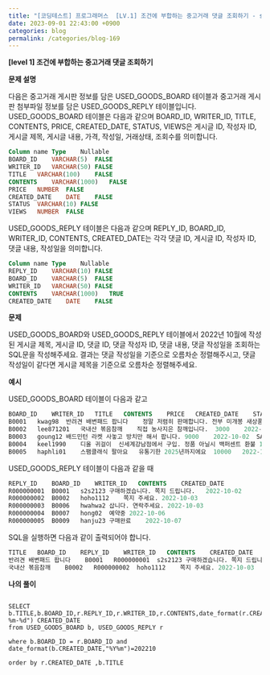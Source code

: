 ```yaml
---
title: "[코딩테스트] 프로그래머스  [LV.1] 조건에 부합하는 중고거래 댓글 조회하기 - sql-select"
date: 2023-09-01 22:43:00 +0900
categories: blog
permalink: /categories/blog-169
---
```



**[level 1] 조건에 부합하는 중고거래 댓글 조회하기**



**문제 설명**

다음은 중고거래 게시판 정보를 담은 USED_GOODS_BOARD 테이블과 중고거래 게시판 첨부파일 정보를 담은 USED_GOODS_REPLY 테이블입니다. USED_GOODS_BOARD 테이블은 다음과 같으며 BOARD_ID, WRITER_ID, TITLE, CONTENTS, PRICE, CREATED_DATE, STATUS, VIEWS은 게시글 ID, 작성자 ID, 게시글 제목, 게시글 내용, 가격, 작성일, 거래상태, 조회수를 의미합니다.

```sql
Column name	Type	Nullable
BOARD_ID	VARCHAR(5)	FALSE
WRITER_ID	VARCHAR(50)	FALSE
TITLE	VARCHAR(100)	FALSE
CONTENTS	VARCHAR(1000)	FALSE
PRICE	NUMBER	FALSE
CREATED_DATE	DATE	FALSE
STATUS	VARCHAR(10)	FALSE
VIEWS	NUMBER	FALSE
```

USED_GOODS_REPLY 테이블은 다음과 같으며 REPLY_ID, BOARD_ID, WRITER_ID, CONTENTS, CREATED_DATE는 각각 댓글 ID, 게시글 ID, 작성자 ID, 댓글 내용, 작성일을 의미합니다.

```sql
Column name	Type	Nullable
REPLY_ID	VARCHAR(10)	FALSE
BOARD_ID	VARCHAR(5)	FALSE
WRITER_ID	VARCHAR(50)	FALSE
CONTENTS	VARCHAR(1000)	TRUE
CREATED_DATE	DATE	FALSE

```

**문제**

USED_GOODS_BOARD와 USED_GOODS_REPLY 테이블에서 2022년 10월에 작성된 게시글 제목, 게시글 ID, 댓글 ID, 댓글 작성자 ID, 댓글 내용, 댓글 작성일을 조회하는 SQL문을 작성해주세요. 결과는 댓글 작성일을 기준으로 오름차순 정렬해주시고, 댓글 작성일이 같다면 게시글 제목을 기준으로 오름차순 정렬해주세요.



**예시**

USED_GOODS_BOARD 테이블이 다음과 같고

```sql
BOARD_ID	WRITER_ID	TITLE	CONTENTS	PRICE	CREATED_DATE	STATUS	VIEWS
B0001	kwag98	반려견 배변패드 팝니다	정말 저렴히 판매합니다. 전부 미개봉 새상품입니다.	12000	2022-10-01	DONE	250
B0002	lee871201	국내산 볶음참깨	직접 농사지은 참깨입니다.	3000	2022-10-02	DONE	121
B0003	goung12	배드민턴 라켓	사놓고 방치만 해서 팝니다.	9000	2022-10-02	SALE	212
B0004	keel1990	디올 귀걸이	신세계강남점에서 구입. 정품 아닐시 백퍼센트 환불	130000	2022-10-02	SALE	199
B0005	haphli01	스팸클래식 팔아요	유통기한 2025년까지에요	10000	2022-10-02	SALE	121
```

USED_GOODS_REPLY 테이블이 다음과 같을 때


```sql
REPLY_ID	BOARD_ID	WRITER_ID	CONTENTS	CREATED_DATE
R000000001	B0001	s2s2123	구매하겠습니다. 쪽지 드립니다.	2022-10-02
R000000002	B0002	hoho1112	쪽지 주세요.	2022-10-03
R000000003	B0006	hwahwa2	삽니다. 연락주세요.	2022-10-03
R000000004	B0007	hong02	예약중	2022-10-06
R000000005	B0009	hanju23	구매완료	2022-10-07
```


SQL을 실행하면 다음과 같이 출력되어야 합니다.

```sql
TITLE	BOARD_ID	REPLY_ID	WRITER_ID	CONTENTS	CREATED_DATE
반려견 배변패드 팝니다	B0001	R000000001	s2s2123	구매하겠습니다. 쪽지 드립니다.	2022-10-02
국내산 볶음참깨	B0002	R000000002	hoho1112	쪽지 주세요.	2022-10-03
```

**나의 풀이**

```

SELECT b.TITLE,b.BOARD_ID,r.REPLY_ID,r.WRITER_ID,r.CONTENTS,date_format(r.CREATED_DATE,"%Y-%m-%d") CREATED_DATE
from USED_GOODS_BOARD b, USED_GOODS_REPLY r 

where b.BOARD_ID = r.BOARD_ID and
date_format(b.CREATED_DATE,"%Y%m")=202210 

order by r.CREATED_DATE ,b.TITLE

```


